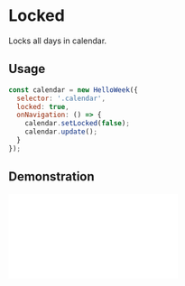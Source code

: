 # Locked

Locks all days in calendar.

## Usage

```js
const calendar = new HelloWeek({
  selector: '.calendar',
  locked: true,
  onNavigation: () => {
    calendar.setLocked(false);
    calendar.update();
  }
});
```

## Demonstration

<iframe
    src="docs/v3/demos/locked.html"
    frameborder="no"
    allowfullscreen="allowfullscreen">
</iframe>

